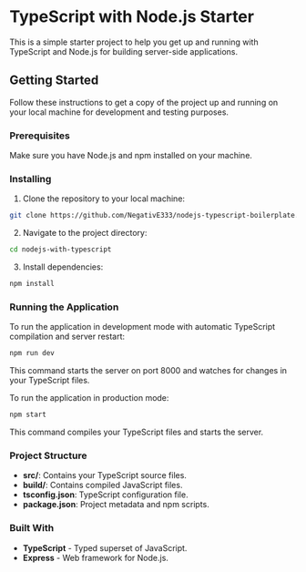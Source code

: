 # TypeScript with Node.js Starter
This is a simple starter project to help you get up and running with TypeScript and Node.js for building server-side applications.

## Getting Started
Follow these instructions to get a copy of the project up and running on your local machine for development and testing purposes.

### Prerequisites
Make sure you have Node.js and npm installed on your machine.

### Installing
1. Clone the repository to your local machine:
```bash
git clone https://github.com/NegativE333/nodejs-typescript-boilerplate.git
```

2. Navigate to the project directory:
```bash
cd nodejs-with-typescript
```

3. Install dependencies:
```bash
npm install
```

### Running the Application
To run the application in development mode with automatic TypeScript compilation and server restart:
```bash
npm run dev
```
This command starts the server on port 8000 and watches for changes in your TypeScript files.

To run the application in production mode:
```bash
npm start
```
This command compiles your TypeScript files and starts the server.

### Project Structure
- **src/**: Contains your TypeScript source files.
- **build/**: Contains compiled JavaScript files.
- **tsconfig.json**: TypeScript configuration file.
- **package.json**: Project metadata and npm scripts.

### Built With
- **TypeScript** - Typed superset of JavaScript.
- **Express** - Web framework for Node.js.
